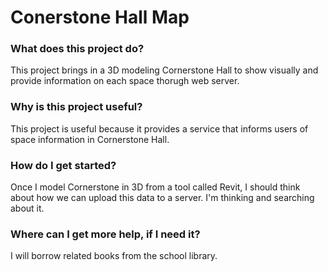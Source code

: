 # Conerstone Hall Map

### What does this project do?
This project brings in a 3D modeling Cornerstone Hall to show visually and provide information on each space thorugh web server.

### Why is this project useful?
This project is useful because it provides a service that informs users of space information in Cornerstone Hall.

### How do I get started?
Once I model Cornerstone in 3D from a tool called Revit, I should think about how we can upload this data to a server. I'm thinking and searching about it.

### Where can I get more help, if I need it?
I will borrow related books from the school library.

